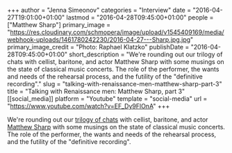 +++
author = "Jenna Simeonov"
categories = "Interview"
date = "2016-04-27T19:01:00+01:00"
lastmod = "2016-04-28T09:45:00+01:00"
people = ["Matthew Sharp"]
primary_image = "https://res.cloudinary.com/schmopera/image/upload/v1545409169/media/webhook-uploads/1461780242230/2016-04-27---Sharp.jpg.jpg"
primary_image_credit = "Photo: Raphael Klatzko"
publishDate = "2016-04-28T09:45:00+01:00"
short_description = "We&#039;re rounding out our trilogy of chats with cellist, baritone, and actor Matthew Sharp with some musings on the state of classical music concerts. The role of the performer, the wants and needs of the rehearsal process, and the futility of the &quot;definitive recording&quot;."
slug = "talking-with-renaissance-men-matthew-sharp-part-3"
title = "Talking with Renaissance men: Matthew Sharp, part 3"
[[social_media]]
platform = "Youtube"
template = "social-media"
url = "https://www.youtube.com/watch?v=EF_Dy9FlOnA"
+++

We're rounding out our [trilogy of chats](/talking-with-renaissance-men-matthew-sharp/) with cellist, baritone, and actor [Matthew Sharp](/scene/people/matthew-sharp/) with some musings on the state of classical music concerts. The role of the performer, the wants and needs of the rehearsal process, and the futility of the "definitive recording".
